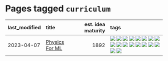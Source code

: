 # Pages tagged `curriculum`

|last_modified|title|est. idea maturity|tags
|:---|:---|---:|:---|
|2023-04-07|[Physics For ML](../physics_for_ml.md)|1892|[![](https://img.shields.io/badge/tag-brownianmotion-e8ae48)](../tags/brownianmotion.md) [![](https://img.shields.io/badge/tag-curriculum-b5ec2c)](../tags/curriculum.md) [![](https://img.shields.io/badge/tag-curvature-f76896)](../tags/curvature.md) [![](https://img.shields.io/badge/tag-education-0e5ec)](../tags/education.md) [![](https://img.shields.io/badge/tag-eigenvectors-36f98)](../tags/eigenvectors.md) [![](https://img.shields.io/badge/tag-gaugetheory-3a9a4f)](../tags/gaugetheory.md) [![](https://img.shields.io/badge/tag-grouptheory-d9f12f)](../tags/grouptheory.md) [![](https://img.shields.io/badge/tag-machinelearning-752fd7)](../tags/machinelearning.md) [![](https://img.shields.io/badge/tag-manifolds-fe76cf)](../tags/manifolds.md) [![](https://img.shields.io/badge/tag-ode-8fb3d)](../tags/ode.md) [![](https://img.shields.io/badge/tag-optimization-4db4d2)](../tags/optimization.md) [![](https://img.shields.io/badge/tag-pde-8a140)](../tags/pde.md) [![](https://img.shields.io/badge/tag-physics-83cbca)](../tags/physics.md) [![](https://img.shields.io/badge/tag-probabilityfields-e33481)](../tags/probabilityfields.md) [![](https://img.shields.io/badge/tag-quantummechanics-b59164)](../tags/quantummechanics.md) [![](https://img.shields.io/badge/tag-relativity-2b1224)](../tags/relativity.md) [![](https://img.shields.io/badge/tag-tensorcalculus-869cae)](../tags/tensorcalculus.md) [![](https://img.shields.io/badge/tag-textbook-3c7f53)](../tags/textbook.md)|